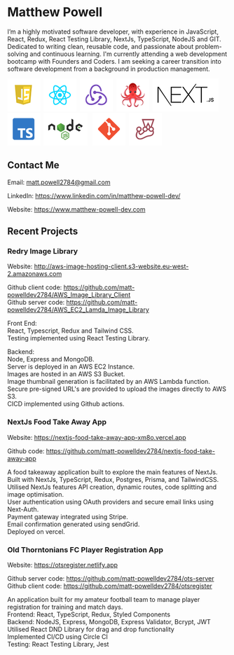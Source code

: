 # Matthew Powell

I’m a highly motivated software developer, with experience in JavaScript, React,
Redux, React Testing Library, NextJs, TypeScript, NodeJS and GIT. Dedicated to
writing clean, reusable code, and passionate about problem-solving and
continuous learning. I'm currently attending a web development bootcamp with
Founders and Coders. I am seeking a career transition into software development
from a background in production management.

<img
src="./js_icon.png"/>&nbsp;&nbsp;<img src="./react_icon.png"/>&nbsp;&nbsp;<img
src="./redux_icon.png"/>&nbsp;&nbsp;<img
src="./rtl_icon.png"/>&nbsp;&nbsp;<img src="./next-icon.png"/>&nbsp;&nbsp;<img
src="./typescript_icon.png"/>&nbsp;&nbsp;<img src="./nodejs_icon.png"/>&nbsp;&nbsp;
<img src="./git_icon.png"/>&nbsp;&nbsp;<img
src="./jest_icon.png"/>&nbsp;&nbsp;

## Contact Me

Email: <a href="mailto:matt.powell2784@gmail.com">matt.powell2784@gmail.com </a>

LinkedIn:
<a href="https://www.linkedin.com/in/matthew-powell-dev/">https://www.linkedin.com/in/matthew-powell-dev/</a>

Website:
<a href="https://www.matthew-powell-dev.com">https://www.matthew-powell-dev.com</a>

## Recent Projects

### Redry Image Library

Website: http://aws-image-hosting-client.s3-website.eu-west-2.amazonaws.com

Github client code:
https://github.com/matt-powelldev2784/AWS_Image_Library_Client  
Github server code:
https://github.com/matt-powelldev2784/AWS_EC2_Lamda_Image_Library

Front End:  
React, Typescript, Redux and Tailwind CSS.  
Testing implemented using React Testing Library.

Backend:  
Node, Express and MongoDB.  
Server is deployed in an AWS EC2 Instance.  
Images are hosted in an AWS S3 Bucket.  
Image thumbnail generation is facilitated by an AWS Lambda function.  
Secure pre-signed URL's are provided to upload the images directly to AWS S3.  
CICD implemented using Github actions.

### NextJs Food Take Away App

Website: https://nextjs-food-take-away-app-xm8o.vercel.app

Github code: https://github.com/matt-powelldev2784/nextjs-food-take-away-app

A food takeaway application built to explore the main features of NextJs.  
Built with NextJs, TypeScript, Redux, Postgres, Prisma, and TailwindCSS.  
Utilised NextJs features API creation, dynamic routes, code splitting and image
optimisation.  
User authentication using OAuth providers and secure email links using
Next-Auth.  
Payment gateway integrated using Stripe.  
Email confirmation generated using sendGrid.  
Deployed on vercel.

### Old Thorntonians FC Player Registration App

Website: https://otsregister.netlify.app

Github server code: https://github.com/matt-powelldev2784/ots-server  
Github client code: https://github.com/matt-powelldev2784/otsregister

An application built for my amateur football team to manage player registration
for training and match days.  
Frontend: React, TypeScript, Redux, Styled Components  
Backend: NodeJS, Express, MongoDB, Express Validator, Bcrypt, JWT  
Utilised React DND Library for drag and drop functionality  
Implemented CI/CD using Circle CI  
Testing: React Testing Library, Jest
